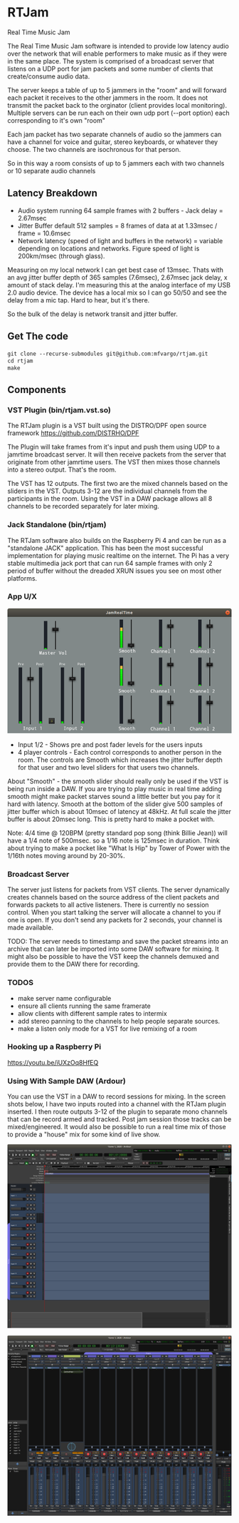 # RTJam

Real Time Music Jam

The Real Time Music Jam software is intended to provide low latency audio over the network that will enable performers to make music as if they were in the same place. The system is comprised of a broadcast server that listens on a UDP port for jam packets and some number of clients that create/consume audio data.

The server keeps a table of up to 5 jammers in the "room" and will forward each packet it receives to the other jammers in the room.  It does not transmit the packet back to the orginator (client provides local monitoring).  Multiple servers can be run each on their own udp port (--port option) each corresponding to it's own "room"

Each jam packet has two separate channels of audio so the jammers can have a channel for voice and guitar, stereo keyboards, or whatever they choose.  The two channels are isochronous for that person.

So in this way a room consists of up to 5 jammers each with two channels or 10 separate audio channels

## Latency Breakdown


* Audio system running 64 sample frames with 2 buffers - Jack delay = 2.67msec
* Jitter Buffer default 512 samples = 8 frames of data at at 1.33msec / frame = 10.6msec
* Network latency (speed of light and buffers in the network) = variable depending on locations and networks.  Figure speed of light is 200km/msec (through glass).


Measuring on my local network I can get best case of 13msec.  Thats with an avg jitter buffer depth of 365 samples (7.6msec), 2.67msec jack delay, x amount of stack delay.  I'm measuring this at the analog interface of my USB 2.0 audio device.  The device has a local mix so I can go 50/50 and see the delay from a mic tap.  Hard to hear, but it's there.

So the bulk of the delay is network transit and jitter buffer.  


## Get The code
```
git clone --recurse-submodules git@github.com:mfvargo/rtjam.git
cd rtjam
make
```

## Components

### VST Plugin (bin/rtjam.vst.so)
The RTJam plugin is a VST built using the DISTRO/DPF open source framework https://github.com/DISTRHO/DPF 

The Plugin will take frames from it's input and push them using UDP to a jamrtime broadcast server.  It will then receive packets from the server that originate from other jamrtime users.  The VST then mixes those channels into a stereo output.  That's the room.

The VST has 12 outputs.  The first two are the mixed channels based on the sliders in the VST.  Outputs 3-12 are the individual channels from the participants in the room.  Using the VST in a DAW package allows all 8 channels to be recorded separately for later mixing.

### Jack Standalone (bin/rtjam)
The RTJam software also builds on the Raspberry Pi 4 and can be run as a "standalone JACK" application.  This has been the most successful implementation for playing music realtime on the internet.  The Pi has a very stable multimedia jack port that can run 64 sample frames with only 2 period of buffer without the dreaded XRUN issues you see on most other platforms.

### App U/X

![Pi App](Standalone.png)

- Input 1/2 - Shows pre and post fader levels for the users inputs
- 4 player controls - Each control corresponds to another person in the room. The controls are Smooth which increases the jitter buffer depth for that user and two level sliders for that users two channels.

About "Smooth" - the smooth slider should really only be used if the VST is being run inside a DAW.  If you are trying to play music in real time adding smooth might make packet starves sound a little better but you pay for it hard with latency. Smooth at the bottom of the slider give 500 samples of jitter buffer which is about 10msec of latency at 48kHz.  At full scale the jitter buffer is about 20msec long.  This is pretty hard to make a pocket with.

Note: 4/4 time @ 120BPM (pretty standard pop song (think Billie Jean)) will have a 1/4 note of 500msec.  so a 1/16 note is 125msec in duration.  Think about trying to make a pocket like "What Is Hip" by Tower of Power with the 1/16th notes moving around by 20-30%.

### Broadcast Server
The server just listens for packets from VST clients.  The server dynamically creates channels based on the source address of the client packets and forwards packets to all active listeners.  There is currently no session control.  When you start talking the server will allocate a channel to you if one is open.  If you don't send any packets for 2 seconds, your channel is made available.

TODO: The server needs to timestamp and save the packet streams into an archive that can later be imported into some DAW software for mixing.  It might also be possible to have the VST keep the channels demuxed and provide them to the DAW there for recording.

### TODOS
* make server name configurable
* ensure all clients running the same framerate
* allow clients with different sample rates to intermix
* add stereo panning to the channels to help people separate sources.
* make a listen only mode for a VST for live remixing of a room

### Hooking up a Raspberry Pi

https://youtu.be/iUXzOq8HfEQ

### Using With Sample DAW (Ardour)

You can use the VST in a DAW to record sessions for mixing.  In the screen shots below, I have two inputs routed into a channel with the RTJam plugin inserted.  I then route outputs 3-12 of the plugin to separate mono channels that can be record armed and tracked.  Post jam session those tracks can be mixed/engineered. It would also be possible to run a real time mix of those to provide a "house" mix for some kind of live show.

![Ardour Editor](ArdourEditor.png)

![Ardour Mixer](ArdourMixer.png)
